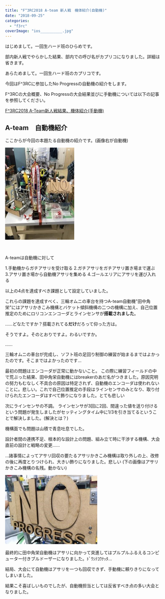 ```yaml
---
title: "F^3RC2018 A-team 新人戦　機体紹介(自動機)"
date: "2018-09-25"
categories: 
  - "f3rc"
coverImage: "ios__________.jpg"
---
```


はじめまして。一回生ハード班のひらめです。

部内新人戦でやらかした結果、部内での呼び名がカプリコになりました。詳細は省きます。

あらためまして。一回生ハード班のカプリコです。

今回はF^3RCに参加したNo Progressの自動機の紹介をします。

F^3RCの大会概要、No Progressの大会結果並びに手動機については以下の記事を参照してください。

[F^3RC2018 A-Team新人戦結果、機体紹介(手動機)](http://www.fortefibre.net/blog/?p=3382)

## A-team　自動機紹介

ここからが今回の本題たる自動機の紹介です。(画像右が自動機)

[![](images/image1-e1537413904980-225x300.jpeg)](http://www.fortefibre.net/blog/wp-content/uploads/2018/09/image1-e1537413904980.jpeg)

 

A-teamは自動機に対して

1.手動機からガチアサリを受け取る 2.ガチアサリをガチアサリ置き場まで運ぶ 3.アサリ置き場から自動機アサリを集める 4.ゴールエリアにアサリを運び入れる

以上の4点を達成すべき課題として設定していました。

これらの課題を達成すべく、三輪オムニの車台を持つA-team自動機"田中角栄"にはアサリかきこみ機構とバケット傾斜機構の二つの機構に加え、自己位置推定のためにロリコンエンコーダとラインセンサが**搭載されました**。

……どなたですか？搭載されてる**だけ**だろって仰った方は。

そうですよ。そのとおりですよ。わるいですか。

……

三輪オムニの車台が完成し、ソフト班の足回り制御の練習が始まるまではよかったのです。そこまではよかったのです…

最初の問題はエンコーダが正常に動かないこと。 この際に練習フィールドの中で荒ぶった結果、田中角栄自動機にはbreakerのあだ名がつきました。原因究明の努力もむなしく不具合の原因は特定されず、自動機のエンコーダは使われないことに。悲しい。これで自己位置推定の手段はラインセンサのみとなり、取り付けられたエンコーダはすべて飾りになりました。とても悲しい

次にラインセンサの不調。 ラインセンサが3回に2回、間違った値を送り付けるという問題が発生しましたがセッティングタイム中に1/3を引き当てるということで解決しました。(解決とは？)

機構面でも問題は山積で青息吐息でした。

設計者間の連携不足、根本的な設計上の問題、組み立て時に干渉する機構、大会直前の設計と戦略の変更……

…諸事情によってアサリ回収の要たるアサリかきこみ機構は取り外しの上、改修の後に再度とりつけられ、大きい飾りになりました。悲しい (下の画像はアサリかきこみ機構の名残。動かない)

[![](images/ios__________-300x225.jpg)](http://www.fortefibre.net/blog/wp-content/uploads/2018/09/ios__________.jpg)

最終的に田中角栄自動機はアサリに向かって突進してはプルプルふるえるコンピューター付きブルドーザーになりました。ﾄﾞｳｼﾃｺｳﾅｯﾀ…

結局、大会にて自動機はアサリを一つも回収できず、手動機に頼りきりになってしまいました。

結果こそ喜ばしいものでしたが、自動機担当としては反省すべき点の多い大会となりました。

